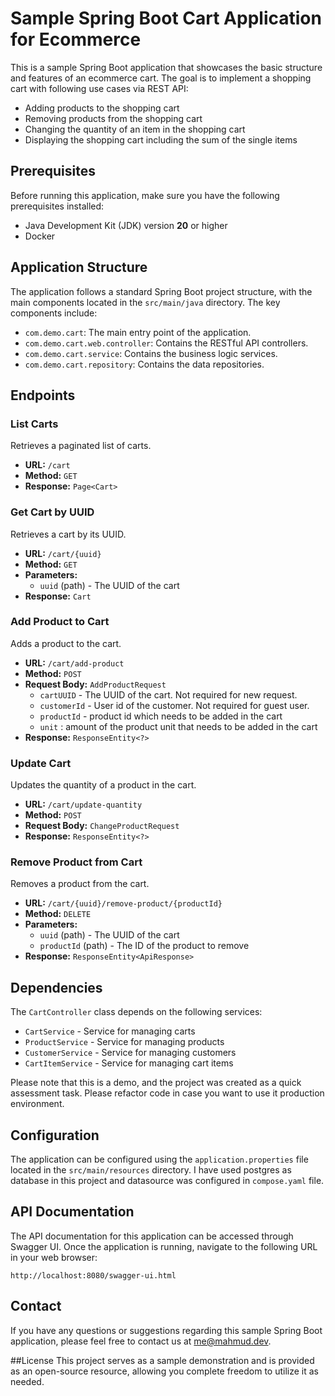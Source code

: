 # Sample Spring Boot Cart Application for Ecommerce

This is a sample Spring Boot application that showcases the basic structure and features of an ecommerce cart. The goal is to implement a shopping cart with following use cases via REST API:
- Adding products to the shopping cart
- Removing products from the shopping cart
- Changing the quantity of an item in the shopping cart
- Displaying the shopping cart including the sum of the single items

## Prerequisites

Before running this application, make sure you have the following prerequisites installed:

- Java Development Kit (JDK) version **20** or higher
- Docker

## Application Structure

The application follows a standard Spring Boot project structure, with the main components located in the `src/main/java` directory. The key components include:

- `com.demo.cart`: The main entry point of the application.
- `com.demo.cart.web.controller`: Contains the RESTful API controllers.
- `com.demo.cart.service`: Contains the business logic services.
- `com.demo.cart.repository`: Contains the data repositories.

## Endpoints

### List Carts

Retrieves a paginated list of carts.

- **URL:** `/cart`
- **Method:** `GET`
- **Response:** `Page<Cart>`

### Get Cart by UUID

Retrieves a cart by its UUID.

- **URL:** `/cart/{uuid}`
- **Method:** `GET`
- **Parameters:**
    - `uuid` (path) - The UUID of the cart
- **Response:** `Cart`

### Add Product to Cart

Adds a product to the cart.

- **URL:** `/cart/add-product`
- **Method:** `POST`
- **Request Body:** `AddProductRequest`
  - `cartUUID` - The UUID of the cart. Not required for new request.
  - `customerId` - User id of the customer. Not required for guest user.
  - `productId` - product id which needs to be added in the cart
  - `unit` : amount of the product unit that needs to be added in the cart
- **Response:** `ResponseEntity<?>`

### Update Cart

Updates the quantity of a product in the cart.

- **URL:** `/cart/update-quantity`
- **Method:** `POST`
- **Request Body:** `ChangeProductRequest`
- **Response:** `ResponseEntity<?>`

### Remove Product from Cart

Removes a product from the cart.

- **URL:** `/cart/{uuid}/remove-product/{productId}`
- **Method:** `DELETE`
- **Parameters:**
    - `uuid` (path) - The UUID of the cart
    - `productId` (path) - The ID of the product to remove
- **Response:** `ResponseEntity<ApiResponse>`

## Dependencies

The `CartController` class depends on the following services:

- `CartService` - Service for managing carts
- `ProductService` - Service for managing products
- `CustomerService` - Service for managing customers
- `CartItemService` - Service for managing cart items

Please note that this is a demo, and the project was created as a quick assessment task. Please refactor code in case you want to use it production environment.

## Configuration

The application can be configured using the `application.properties` file located in the `src/main/resources` directory. I have used postgres as database in this project and datasource was configured in `compose.yaml` file.

## API Documentation

The API documentation for this application can be accessed through Swagger UI. Once the application is running, navigate to the following URL in your web browser:

```shell
http://localhost:8080/swagger-ui.html
```


## Contact

If you have any questions or suggestions regarding this sample Spring Boot application, please feel free to contact us at [me@mahmud.dev](mailto:me@mahmud.dev).

##License
This project serves as a sample demonstration and is provided as an open-source resource, allowing you complete freedom to utilize it as needed.